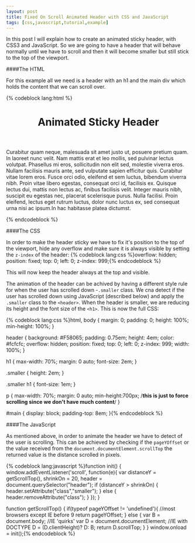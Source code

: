 ```yaml
---
layout: post
title: Fixed On Scroll Animated Header with CSS and JavaScript
tags: [css,javascript,tutorial,example]
---
```


In this post I will explain how to create an animated sticky header, with CSS3 and JavaScript. So we are going to have a header that will behave normally until we have to scroll and then it will become smaller but still stick to the top of the viewport.

####The HTML

For this example all we need is a header with an h1 and the main div which holds the content that we can scroll over.

{% codeblock lang:html %}<body>
  <header>
    <h1>Animated Sticky Header</h1>
  </header>
  <div id="main">
      <p> Curabitur quam neque, malesuada sit amet justo ut, posuere pretium quam. In laoreet nunc velit. Nam mattis erat et leo mollis, sed pulvinar lectus volutpat. Phasellus mi eros, sollicitudin non elit sed, molestie viverra eros. Nullam facilisis mauris ante, sed vulputate sapien efficitur quis. Curabitur vitae lorem eros. Fusce orci odio, eleifend et sem luctus, bibendum viverra nibh. Proin vitae libero egestas, consequat orci id, facilisis ex. Quisque lectus dui, mattis non lectus ac, finibus facilisis velit. Integer mauris nibh, suscipit eu egestas nec, placerat scelerisque purus. Nulla facilisi. Proin eleifend, lectus eget rutrum luctus, dolor nunc luctus ex, sed consequat urna nisi ac ipsum.In hac habitasse platea dictumst.<p>
  </div>
</body>{% endcodeblock %}

####The CSS

In order to make the header sticky we have to fix it's position to the top of the viewport, hide any overflow and make sure it is always visible by setting the ```z-index``` of the header:
{% codeblock lang:css %}overflow: hidden;
position: fixed;
top: 0;
left: 0;
z-index: 999;{% endcodeblock %}

This will now keep the header always at the top and visible.


The animation of the header can be achived by having a different style rule for when the user has scrolled down -```.smaller``` class. We cna detect if the user has scrolled down using JavaScript (described below) and apply the ```.smaller``` class to the ```<header>```. When the header is smaller, we are reducing its height and the font size of the ```<h1>```. This is now the full CSS:

{% codeblock lang:css %}html,
body {
  margin: 0;
  padding: 0;
  height: 100%;
  min-height: 100%;
}

header {
  background: #F58065;
  padding: 0.75em;
  height: 4em;
  color: #fcfcfc;
  overflow: hidden;
  position: fixed;
  top: 0;
  left: 0;
  z-index: 999;
  width: 100%;
}

h1 {
  max-width: 70%;
  margin: 0 auto;
  font-size: 2em;
}

.smaller {
  height: 2em;
}

.smaller h1 {
  font-size: 1em;
}

p {
  max-width: 70%;
  margin: 0 auto;
  min-height:700px; /**this is just to force scrolling since we don't have much content**/
}

#main {
  display: block;
  padding-top: 8em;
}{% endcodeblock %}


####The JavaScript

As mentioned above, in order to animate the header we have to detect of the user is scrolling. This can be achieved by checking if the ```pageYOffset``` or the value received from the ```document.documentElement.scrollTop``` the returned value is the distance scrolled in pixels. 

{% codeblock lang:javascript %}function init() {
window.addEventListener('scroll', function(e){
  var distanceY = getScrollTop(),
      shrinkOn = 20,
      header = document.querySelector("header");
  if (distanceY > shrinkOn) {
    header.setAttribute("class","smaller");
  } else {
      header.removeAttribute("class");
  }
});
}

function getScrollTop() {
  if(typeof pageYOffset != 'undefined'){
      //most browsers except IE before 9
      return pageYOffset;
  }
  else {
      var B = document.body; //IE 'quirks'
      var D = document.documentElement; //IE with DOCTYPE
      D = (D.clientHeight)? D: B;
      return D.scrollTop;
  }
}
window.onload = init();{% endcodeblock %}
